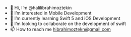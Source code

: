- 👋 Hi, I’m @halilibrahimoztekin
- 👀 I’m interested in Mobile Development
- 🌱 I’m currently learning Swift 5 and iOS Development
- 💞️ I’m looking to collaborate on the development of swift
- 📫 How to reach me hibrahimoztekn@gmail.com

<!---
halilibrahimoztekin/halilibrahimoztekin is a ✨ special ✨ repository because its `README.md` (this file) appears on your GitHub profile.
You can click the Preview link to take a look at your changes.
--->
